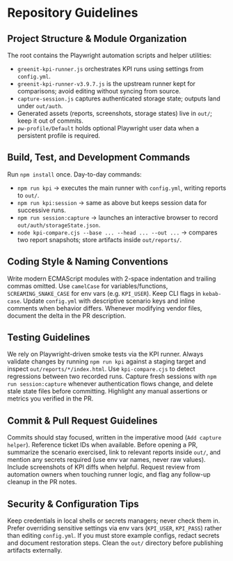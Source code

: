 # Repository Guidelines

## Project Structure & Module Organization
The root contains the Playwright automation scripts and helper utilities:
- `greenit-kpi-runner.js` orchestrates KPI runs using settings from `config.yml`.
- `greenit-kpi-runner-v3.9.7.js` is the upstream runner kept for comparisons; avoid editing without syncing from source.
- `capture-session.js` captures authenticated storage state; outputs land under `out/auth`.
- Generated assets (reports, screenshots, storage states) live in `out/`; keep it out of commits.
- `pw-profile/Default` holds optional Playwright user data when a persistent profile is required.

## Build, Test, and Development Commands
Run `npm install` once. Day-to-day commands:
- `npm run kpi` -> executes the main runner with `config.yml`, writing reports to `out/`.
- `npm run kpi:session` -> same as above but keeps session data for successive runs.
- `npm run session:capture` -> launches an interactive browser to record `out/auth/storageState.json`.
- `node kpi-compare.cjs --base ... --head ... --out ...` -> compares two report snapshots; store artifacts inside `out/reports/`.

## Coding Style & Naming Conventions
Write modern ECMAScript modules with 2-space indentation and trailing commas omitted. Use `camelCase` for variables/functions, `SCREAMING_SNAKE_CASE` for env vars (e.g. `KPI_USER`). Keep CLI flags in `kebab-case`. Update `config.yml` with descriptive scenario keys and inline comments when behavior differs. Whenever modifying vendor files, document the delta in the PR description.

## Testing Guidelines
We rely on Playwright-driven smoke tests via the KPI runner. Always validate changes by running `npm run kpi` against a staging target and inspect `out/reports/*/index.html`. Use `kpi-compare.cjs` to detect regressions between two recorded runs. Capture fresh sessions with `npm run session:capture` whenever authentication flows change, and delete stale state files before committing. Highlight any manual assertions or metrics you verified in the PR.

## Commit & Pull Request Guidelines
Commits should stay focused, written in the imperative mood (`Add capture helper`). Reference ticket IDs when available. Before opening a PR, summarize the scenario exercised, link to relevant reports inside `out/`, and mention any secrets required (use env var names, never raw values). Include screenshots of KPI diffs when helpful. Request review from automation owners when touching runner logic, and flag any follow-up cleanup in the PR notes.

## Security & Configuration Tips
Keep credentials in local shells or secrets managers; never check them in. Prefer overriding sensitive settings via env vars (`KPI_USER`, `KPI_PASS`) rather than editing `config.yml`. If you must store example configs, redact secrets and document restoration steps. Clean the `out/` directory before publishing artifacts externally.
